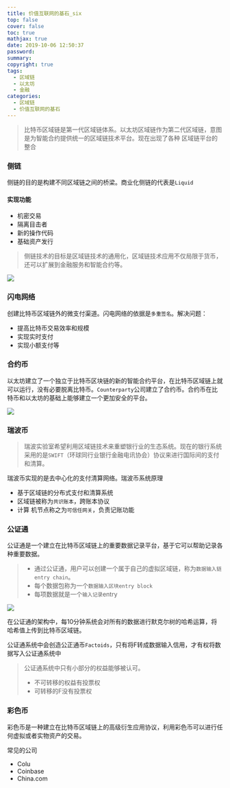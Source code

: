 ```yaml
---
title: 价值互联网的基石_six
top: false
cover: false
toc: true
mathjax: true
date: 2019-10-06 12:50:37
password:
summary:
copyright: true
tags:
  - 区域链
  - 以太坊
  - 金融
categories:
  - 区域链
  - 价值互联网的基石
---
```


> 比特币区域链是第一代区域链体系。以太坊区域链作为第二代区域链，意图是为智能合约提供统一的区域链技术平台。现在出现了各种 区域链平台的整合

### 侧链

侧链的目的是构建不同区域链之间的桥梁。商业化侧链的代表是`Liquid`

#### 实现功能

- 机密交易
- 隔离目击者
- 新的操作代码
- 基础资产发行

> 侧链技术的目标是区域链技术的通用化，区域链技术应用不仅局限于货币，还可以扩展到金融服务和智能合约等。

<!--MORE-->

![](https://s2.ax1x.com/2019/10/06/ucSufU.md.png)

### 闪电网络

创建比特币区域链外的微支付渠道。闪电网络的依据是`多重签名`。解决问题：

- 提高比特币交易效率和规模
- 实现实时支付
- 实现小额支付等

### 合约币

以太坊建立了一个独立于比特币区块链的新的智能合约平台，在比特币区域链上就可以运行，没有必要脱离比特币。`Counterparty`公司建立了合约币。合约币在比特币和以太坊的基础上能够建立一个更加安全的平台。

![](https://s2.ax1x.com/2019/10/06/ucSHA0.md.png)

### 瑞波币

> 瑞波实验室希望利用区域链技术来重塑银行业的生态系统。现在的银行系统采用的是`SWIFT`（环球同行业银行金融电讯协会）协议来进行国际间的支付和清算。

瑞波币实现的是去中心化的支付清算网络。瑞波币系统原理

- 基于区域链的分布式支付和清算系统
- 区域链被称为`共识账本`，跨账本协议
- 计算 机节点称之为`可信任网关`，负责记账功能

### 公证通

公证通是一个建立在比特币区域链上的重要数据记录平台，基于它可以帮助记录各种重要数据。

> - 通过公证通，用户可以创建一个属于自己的虚拟区域链，称为`数据输入链entry chain`。
> - 每个数据包称为一个`数据输入区块entry block`
> - 每项数据就是一个`输入记录`entry

![](https://s2.ax1x.com/2019/10/06/ucPYKe.md.png)

在公证通的架构中，每10分钟系统会对所有的数据进行默克尔树的哈希运算，将哈希值上传到比特币区域链。

公证通系统中会创造公正通币`Factoids`，只有将F转成数据输入信用，才有权将数据写入公证通系统中

> 公证通系统中只有小部分的权益能够被认可。
>
> - 不可转移的权益有投票权
> - 可转移的F没有投票权



### 彩色币

彩色币是一种建立在比特币区域链上的高级衍生应用协议，利用彩色币可以进行任何虚拟或者实物资产的交易。

常见的公司

- Colu
- Coinbase
- China.com